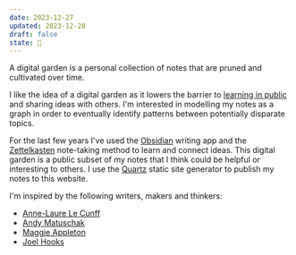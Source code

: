```yaml
---
date: 2023-12-27
updated: 2023-12-28
draft: false
state: 🌿
---
```


A digital garden is a personal collection of notes that are pruned and cultivated over time.

I like the idea of a digital garden as it lowers the barrier to [learning in public](https://www.swyx.io/learn-in-public) and sharing ideas with others. I'm interested in modelling my notes as a graph in order to eventually identify patterns between potentially disparate topics.

For the last few years I've used the [Obsidian](https://obsidian.md/) writing app and the [Zettelkasten](https://zettelkasten.de/posts/overview/) note-taking method to learn and connect ideas. This digital garden is a public subset of my notes that I think could be helpful or interesting to others. I use the [Quartz](https://quartz.jzhao.xyz/) static site generator to publish my notes to this website.

I'm inspired by the following writers, makers and thinkers:
- [Anne-Laure Le Cunff](https://nesslabs.com/author/annelaure)
- [Andy Matuschak](https://andymatuschak.org/)
- [Maggie Appleton](https://maggieappleton.com/)
- [Joel Hooks](https://joelhooks.com/digital-garden/)